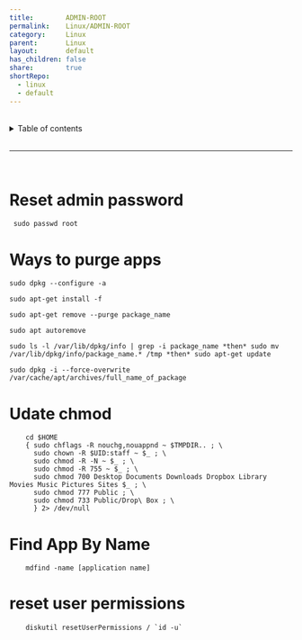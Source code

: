```yaml
---
title:        ADMIN-ROOT
permalink:    Linux/ADMIN-ROOT
category:     Linux
parent:       Linux
layout:       default
has_children: false
share:        true
shortRepo:
  - linux
  - default    
---
```



<br/>    

<details markdown="block">    
<summary>    
Table of contents    
</summary>    
{: .text-delta }    
1. TOC    
{:toc}    
</details>    

<br/>    

***    

<br/>    

# Reset admin password

```shell    
 sudo passwd root    
```    

# Ways to purge apps

```shell    
sudo dpkg --configure -a    
```    

```shell    
sudo apt-get install -f    
```    

```shell    
sudo apt-get remove --purge package_name    
```    

```shell    
sudo apt autoremove    
```    

```shell    
sudo ls -l /var/lib/dpkg/info | grep -i package_name *then* sudo mv /var/lib/dpkg/info/package_name.* /tmp *then* sudo apt-get update    
```    

```shell    
sudo dpkg -i --force-overwrite /var/cache/apt/archives/full_name_of_package    
```    

# Udate chmod

```shell    
    cd $HOME    
    { sudo chflags -R nouchg,nouappnd ~ $TMPDIR.. ; \    
      sudo chown -R $UID:staff ~ $_ ; \    
      sudo chmod -R -N ~ $_ ; \    
      sudo chmod -R 755 ~ $_ ; \    
      sudo chmod 700 Desktop Documents Downloads Dropbox Library Movies Music Pictures Sites $_ ; \    
      sudo chmod 777 Public ; \    
      sudo chmod 733 Public/Drop\ Box ; \    
      } 2> /dev/null    
```    

# Find App By Name

```shell    
    mdfind -name [application name]    
```    

# reset user permissions

```shell    
    diskutil resetUserPermissions / `id -u`    
```